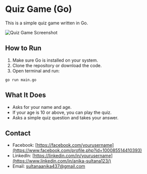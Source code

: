 # Quiz Game (Go)

This is a simple quiz game written in Go.

![Quiz Game Screenshot](https://via.placeholder.com/600x300.png?text=Quiz+Game+Screenshot)

## How to Run

1. Make sure Go is installed on your system.
2. Clone the repository or download the code.
3. Open terminal and run:

```
go run main.go
```

## What It Does

- Asks for your name and age.
- If your age is 10 or above, you can play the quiz.
- Asks a simple quiz question and takes your answer.

## Contact

- Facebook: [https://facebook.com/yourusername](https://www.facebook.com/profile.php?id=100085514410393)
- LinkedIn: [https://linkedin.com/in/yourusername](https://www.linkedin.com/in/anika-sultana123/)
- Email: sultanaanika437@gmail.com

